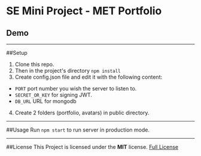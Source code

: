 # SE Mini Project - MET Portfolio
## Demo
---
##Setup
1. Clone this repo.
2. Then in the project's directory `npm install`
3. Create config.json file and edit it with the following content:
  * `PORT` port number you wish the server to listen to.
  * `SECRET_OR_KEY` for signing JWT.
  * `DB_URL` URL for mongodb
4. Create 2 folders (portfolio, avatars) in public directory.

---
##Usage
Run `npm start` to run server in production mode.

---
##License
This Project is licensed under the **MIT** license.
[Full License](https://github.com/TheRealImaginary/se-miniproject/blob/master/LICENSE)